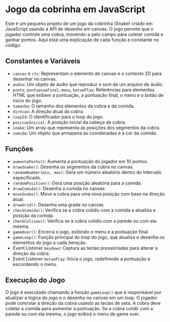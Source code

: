 # Jogo da cobrinha em JavaScript

Este é um pequeno projeto de um jogo da cobrinha (Snake) criado em JavaScript usando a API de desenho em canvas. O jogo permite que o jogador controle uma cobra, movendo-a pelo campo para coletar comida e ganhar pontos. Aqui está uma explicação de cada função e constante no código:

## Constantes e Variáveis

- `canvas` e `ctx`: Representam o elemento de canvas e o contexto 2D para desenhar no canvas.
- `audio`: Um objeto de áudio que reproduz o som de um arquivo de áudio.
- `ponto`, `pontuacaoFinal`, `menu`, `botaoPlay`: Referências para elementos HTML que exibem a pontuação, a pontuação final, o menu e o botão de início do jogo.
- `tamanho`: O tamanho dos elementos da cobra e da comida.
- `direcao`: A direção atual da cobra.
- `loopId`: O identificador para o loop do jogo.
- `posicaoInicial`: A posição inicial da cabeça da cobra.
- `snake`: Um array que representa as posições dos segmentos da cobra.
- `comida`: Um objeto que armazena as coordenadas e a cor da comida.

## Funções

- `aumentaPonto()`: Aumenta a pontuação do jogador em 10 pontos.
- `drawSnake()`: Desenha os segmentos da cobra no canvas.
- `randomNumber(min, max)`: Gera um número aleatório dentro do intervalo especificado.
- `randomPosition()`: Gera uma posição aleatória para a comida.
- `drawComida()`: Desenha a comida no canvas.
- `moveSnake()`: Move a cobra para uma nova posição com base na direção atual.
- `drawGrid()`: Desenha uma grade no canvas.
- `checkComida()`: Verifica se a cobra colidiu com a comida e atualiza a posição da comida.
- `checkColisao()`: Verifica se a cobra colidiu com a parede ou com ela mesma.
- `gameOver()`: Encerra o jogo, exibindo o menu e a pontuação final.
- `gameLoop()`: Função principal do loop do jogo, que atualiza e desenha os elementos do jogo a cada iteração.
- Event Listener `keydown`: Captura as teclas pressionadas para alterar a direção da cobra.
- Event Listener `botaoPlay`: Inicia o jogo, redefinindo a pontuação e escondendo o menu.

## Execução do Jogo

O jogo é executado chamando a função `gameLoop()` que é responsável por atualizar a lógica do jogo e o desenho no canvas em um loop. O jogador pode controlar a direção da cobra usando as teclas de seta. A cobra deve coletar a comida para aumentar a pontuação. Se a cobra colidir com a parede ou com ela mesma, o jogo exibirá o menu de game over.

